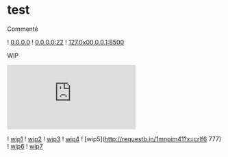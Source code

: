 # test


Commenté

! [0.0.0.0](http://0.0.0.0/ "http://0.0.0.0/")
! [0.0.0.0:22](http://0.0.0.0:22/ "http://0.0.0.0:22/")
! [127.0x00.0.0.1:8500](http://127.0x00.0.0.1:8500/ "http://127.0x00.0.0.1:8500/")

WIP

![wip0](http://nicob.net/ico.php)

! [wip1](http://nicob.net/redirbin)
! [wip2](http://requestb.in/1mnpim41?direct_mode)
! [wip3](http://requestb.in/1mnpim41?crlf1%0D%0A222=x&y=crlf3%0D%0A444)
! [wip4](http://req%0D%0Auestb.sqli.nicob.net/1mnpim41?crlf1%0D%0A222=x&y=crlf3%0D%0A444)
! [wip5](http://requestb.in/1mnpim41?x=crlf6
777)
! [wip6](http://requestb.in/1mnpim41?z=crlf8\r\n999)
! [wip7](http://requestb.in/1mnpim41?y=crlf0\\r\\n000)
